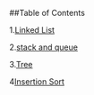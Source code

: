 ##Table of Contents

1.[Linked List](LinkedList)


2.[stack and queue](StacksAndQueues)


3.[Tree](Tree)


4[Insertion Sort](Insertion-Sort)


